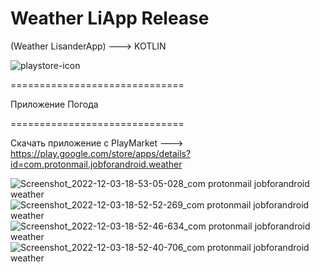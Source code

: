 # Weather LiApp Release 
(Weather LisanderApp) ---> KOTLIN 

![playstore-icon](https://user-images.githubusercontent.com/82653197/205441936-74fcadc2-7b98-46e3-8b75-adce976ca5ba.png)

==============================  

Приложение Погода

==============================  

Скачать приложение с PlayMarket ---> https://play.google.com/store/apps/details?id=com.protonmail.jobforandroid.weather



![Screenshot_2022-12-03-18-53-05-028_com protonmail jobforandroid weather](https://user-images.githubusercontent.com/82653197/205441941-43b3a182-29a1-4622-a86c-69121bce7bf8.jpg)
![Screenshot_2022-12-03-18-52-52-269_com protonmail jobforandroid weather](https://user-images.githubusercontent.com/82653197/205441942-fdeef26f-b9d5-43df-847c-44621b2afc90.jpg)
![Screenshot_2022-12-03-18-52-46-634_com protonmail jobforandroid weather](https://user-images.githubusercontent.com/82653197/205441943-75091538-1b51-46de-a7af-4e28265ddace.jpg)
![Screenshot_2022-12-03-18-52-40-706_com protonmail jobforandroid weather](https://user-images.githubusercontent.com/82653197/205441944-20e0f11f-1524-4ef3-9d40-eb27a7fc2e34.jpg)
